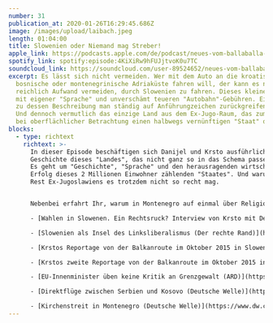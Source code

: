 ```yaml
---
number: 31
publication_at: 2020-01-26T16:29:45.686Z
image: /images/upload/laibach.jpeg
length: 01:04:00
title: Slowenien oder Niemand mag Streber!
apple_link: https://podcasts.apple.com/de/podcast/neues-vom-ballaballa-balkan-episode-31-slowenien-oder/id1170436903?i=1000463774196
spotify_link: spotify:episode:4KiXiRw9hFUJjtvoK0u7TC
soundcloud_link: https://soundcloud.com/user-89524652/neues-vom-ballaballa-balkan-slowenien-oder-niemand-mag-streber
excerpt: Es lässt sich nicht vermeiden. Wer mit dem Auto an die kroatische,
  bosnische oder montenegrinische Adriaküste fahren will, der kann es nur mit
  reichlich Aufwand vermeiden, durch Slowenien zu fahren. Dieses kleine "Land"
  mit eigener "Sprache" und unverschämt teueren "Autobahn"-Gebühren. Ein "Land",
  zu dessen Beschreibung man ständig auf Anführungzeichen zurückgreifen muss.
  Und dennoch vermutlich das einzige Land aus dem Ex-Jugo-Raum, das zumindest
  bei oberflächlicher Betrachtung einen halbwegs vernünftigen "Staat" darstellt.
blocks:
  - type: richtext
    richtext: >-
      In dieser Episode beschäftigen sich Danijel und Krsto ausführlich mit der
      Geschichte dieses "Landes", das nicht ganz so in das Schema passen will.
      Es geht um "Geschichte", "Sprache" und den herausragenden wirtschaftlichen
      Erfolg dieses 2 Millionen Einwohner zählenden "Staates". Und warum der
      Rest Ex-Jugoslawiens es trotzdem nicht so recht mag.


      Nebenbei erfahrt Ihr, warum in Montenegro auf einmal über Religion gestritten wird, was der Heimat-Horst von der kroatischen Grenzpolizei hält und wie man demnächst komfortabel die 250 Kilometer zwischen Belgrad und Priština überwinden kann. Und außerdem erklärt euch Olivera Stajić endlich den Unterschied zwischen ć und č.

      - [Wahlen in Slowenen. Ein Rechtsruck? Interview von Krsto mit Detektor.fm](https://detektor.fm/politik/wahlen-slowenien)

      - [Slowenien als Insel des Linksliberalismus (Der rechte Rand)](https://www.der-rechte-rand.de/archive/4695/slowenien-liberalismus-zwischen-rechten-nachbarn/)

      - [Krstos Reportage von der Balkanroute im Oktober 2015 in Slowenien (Welt) ](https://www.welt.de/politik/ausland/article147905574/Wir-wissen-nicht-mehr-was-wir-tun-sollen.html)

      - [Krstos zweite Reportage von der Balkanroute im Oktober 2015 in Slowenien (Welt) ](https://www.welt.de/politik/ausland/article147964157/Fuer-jeden-der-weiterdarf-kommen-zwei-Neue-an.html)

      - [EU-Innenminister üben keine Kritik an Grenzgewalt (ARD)](https://www.ard-wien.de/2020/01/24/eu-innenminister-ueben-keine-kritik-an-grenzgewalt/)

      - [Direktflüge zwischen Serbien und Kosovo (Deutsche Welle)](https://www.dw.com/de/verbunden-in-der-luft-serbien-und-kosovo/a-52077608)

      - [Kirchenstreit in Montenegro (Deutsche Welle)](https://www.dw.com/de/kirchenstreit-in-montenegro/a-52032224)
---
```

